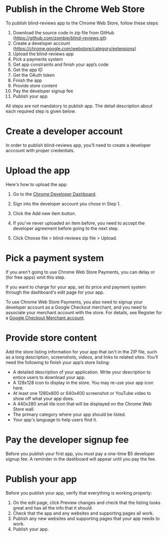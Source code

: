 Publish in the Chrome Web Store
================================

To publish blind-reviews app to the Chrome Web Store, follow these steps:
 1. Download the source code in zip file from GitHub (https://github.com/zombie/blind-reviews.git)
 2. Create a developer account (https://chrome.google.com/webstore/category/extensions)
 3. Upload the blind-reviews app
 4. Pick a payments system 
 5. Get app constraints and finish your app’s code
 6. Get the app ID
 7. Get the OAuth token
 8. Finish the app
 9. Provide store content
10. Pay the developer signup fee
11. Publish your app

All steps are not mandatory to publish app. The detail description about each required step is given below. 

Create a developer account
================================
In order to publish blind-reviews app, you'll need to create a developer acccount with proper credentials.

Upload the app
=================
Here's how to upload the app:

1. Go to the [Chrome Developer Dashboard](https://chrome.google.com/webstore/developer/dashboard).

2. Sign into the developer account you chose in Step 1.

3. Click the Add new item button.

4. If you've never uploaded an item before, you need to accept the developer agreement before going to the next step.

5. Click Choose file > blind-reviews zip file > Upload.

Pick a payment system
======================
If you aren't going to use Chrome Web Store Payments, you can delay or (for free apps) omit this step.

If you want to charge for your app, set its price and payment system through the dashboard's edit page for your app.

To use Chrome Web Store Payments, you also need to signup your developer account as a Google Checkout merchant, and you need to associate your merchant account with the store. For details, see Register for a [Google Checkout Merchant account](https://developer.chrome.com/webstore/money).

Provide store content
======================
Add the store listing information for your app that isn't in the ZIP file, such as a long description, screenshots, videos, and links to related sites. You’ll need the following to finish your app’s store listing:

* A detailed description of your application. Write your description to entice users to download your app.
* A 128x128 icon to display in the store. You may re-use your app icon here.
* At least one 1280x800 or 640x400 screenshot or YouTube video to show off what your app does.
* A 440x280 small tile icon that will be displayed on the Chrome Web Store wall.
* The primary category where your app should be listed.
* Your app's language to help users find it.

Pay the developer signup fee
=============================
Before you publish your first app, you must pay a one-time $5 developer signup fee. A reminder in the dashboard will appear until you pay the fee.

Publish your app
================
Before you publish your app, verify that everything is working properly:

1. On the edit page, click Preview changes and check that the listing looks great and has all the info that it should.
2. Check that the app and any websites and supporting pages all work.
3. Publish any new websites and supporting pages that your app needs to work.
4. Publish your app.
